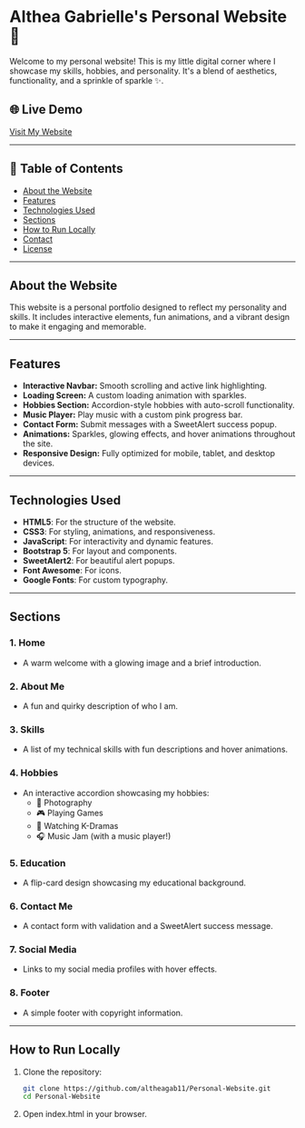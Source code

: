 # Althea Gabrielle's Personal Website 🌟

Welcome to my personal website! This is my little digital corner where I showcase my skills, hobbies, and personality. It's a blend of aesthetics, functionality, and a sprinkle of sparkle ✨.

## 🌐 Live Demo
[Visit My Website](https://altheagab11.github.io/Personal-Website/)

---

## 📖 Table of Contents
- [About the Website](#about-the-website)
- [Features](#features)
- [Technologies Used](#technologies-used)
- [Sections](#sections)
- [How to Run Locally](#how-to-run-locally)
- [Contact](#contact)
- [License](#license)

---

## About the Website
This website is a personal portfolio designed to reflect my personality and skills. It includes interactive elements, fun animations, and a vibrant design to make it engaging and memorable.

---

## Features
- **Interactive Navbar:** Smooth scrolling and active link highlighting.
- **Loading Screen:** A custom loading animation with sparkles.
- **Hobbies Section:** Accordion-style hobbies with auto-scroll functionality.
- **Music Player:** Play music with a custom pink progress bar.
- **Contact Form:** Submit messages with a SweetAlert success popup.
- **Animations:** Sparkles, glowing effects, and hover animations throughout the site.
- **Responsive Design:** Fully optimized for mobile, tablet, and desktop devices.

---

## Technologies Used
- **HTML5**: For the structure of the website.
- **CSS3**: For styling, animations, and responsiveness.
- **JavaScript**: For interactivity and dynamic features.
- **Bootstrap 5**: For layout and components.
- **SweetAlert2**: For beautiful alert popups.
- **Font Awesome**: For icons.
- **Google Fonts**: For custom typography.

---

## Sections
### 1. **Home**
- A warm welcome with a glowing image and a brief introduction.

### 2. **About Me**
- A fun and quirky description of who I am.

### 3. **Skills**
- A list of my technical skills with fun descriptions and hover animations.

### 4. **Hobbies**
- An interactive accordion showcasing my hobbies:
  - 📸 Photography
  - 🎮 Playing Games
  - 🎥 Watching K-Dramas
  - 🎧 Music Jam (with a music player!)

### 5. **Education**
- A flip-card design showcasing my educational background.

### 6. **Contact Me**
- A contact form with validation and a SweetAlert success message.

### 7. **Social Media**
- Links to my social media profiles with hover effects.

### 8. **Footer**
- A simple footer with copyright information.

---

## How to Run Locally
1. Clone the repository:
   ```bash
   git clone https://github.com/altheagab11/Personal-Website.git
   cd Personal-Website

2. Open index.html in your browser.
   
